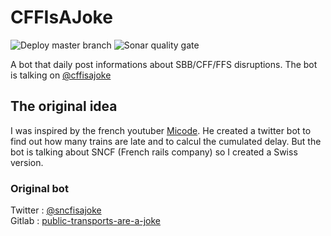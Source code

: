 # CFFIsAJoke
![Deploy master branch](https://github.com/lucas-it/CFFIsAJoke/workflows/Deploy%20master%20branch/badge.svg?branch=master)
![Sonar quality gate](https://sonarcloud.io/api/project_badges/measure?project=lucas-it_CFFIsAJoke&metric=alert_status)

A bot that daily post informations about SBB/CFF/FFS disruptions.
The bot is talking on [@cffisajoke](https://twitter.com/cffisajoke)

## The original idea
I was inspired by the french youtuber [Micode](https://youtube.com/channel/UCYnvxJ-PKiGXo_tYXpWAC-w). He created a twitter bot to find out how many trains are late and to calcul the cumulated delay. But the bot is talking about SNCF (French rails company) so I created a Swiss version.

### Original bot
Twitter : [@sncfisajoke](https://twitter.com/sncfisajoke) <br/>
Gitlab : [public-transports-are-a-joke](https://gitlab.com/Genesis_/public-transports-are-a-joke)
